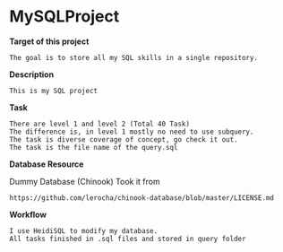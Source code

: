 # MySQLProject
**Target of this project**

    The goal is to store all my SQL skills in a single repository.
  
**Description**

    This is my SQL project
  
**Task**

    There are level 1 and level 2 (Total 40 Task)
    The difference is, in level 1 mostly no need to use subquery.
    The task is diverse coverage of concept, go check it out.
    The task is the file name of the query.sql
    
**Database Resource**

  Dummy Database (Chinook) Took it from 
  
    https://github.com/lerocha/chinook-database/blob/master/LICENSE.md
    
**Workflow**

    I use HeidiSQL to modify my database.
    All tasks finished in .sql files and stored in query folder
    


